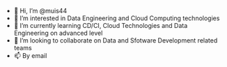 - 👋 Hi, I’m @muis44
- 👀 I’m interested in Data Engineering and Cloud Computing technologies 
- 🌱 I’m currently learning CD/CI, Cloud Technologies and Data Engineering on advanced level 
- 💞️ I’m looking to collaborate on Data and Sfotware Development related teams 
- 📫 By email 

<!---
muis44/muis44 is a ✨ special ✨ repository because its `README.md` (this file) appears on your GitHub profile.
You can click the Preview link to take a look at your changes.
--->
